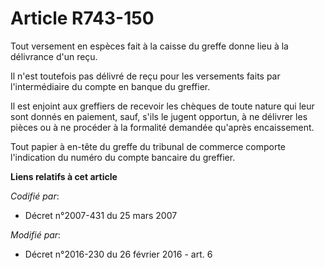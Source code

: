 # Article R743-150

Tout versement en espèces fait à la caisse du greffe donne lieu à la délivrance d'un reçu.

Il n'est toutefois pas délivré de reçu pour les versements faits par l'intermédiaire du compte en banque du greffier.

Il est enjoint aux greffiers de recevoir les chèques de toute nature qui leur sont donnés en paiement, sauf, s'ils le jugent
opportun, à ne délivrer les pièces ou à ne procéder à la formalité demandée qu'après encaissement.

Tout papier à en-tête du greffe du tribunal de commerce comporte l'indication du numéro du compte bancaire du greffier.

**Liens relatifs à cet article**

_Codifié par_:

  - Décret n°2007-431 du 25 mars 2007

_Modifié par_:

  - Décret n°2016-230 du 26 février 2016 - art. 6
